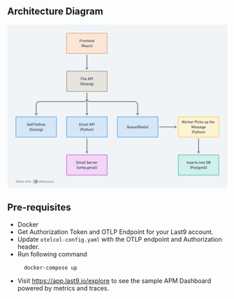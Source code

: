 ## Architecture Diagram

![Microservices Architecture](./microservices-architecture.png)

## Pre-requisites

- Docker
- Get Authorization Token and OTLP Endpoint for your Last9 account.
- Update `otelcol-config.yaml` with the OTLP endpoint and Authorization header.
- Run following command
  ```
    docker-compose up
  ```
- Visit https://app.last9.io/explore to see the sample APM Dashboard powered by metrics and traces.
